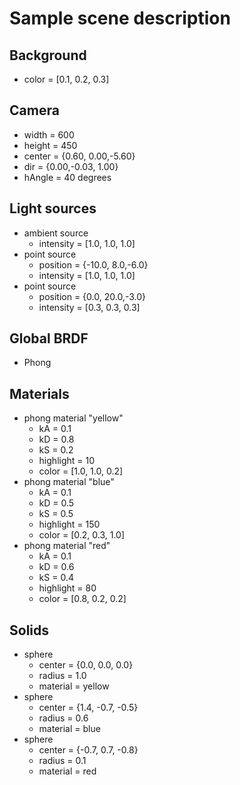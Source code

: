 # Sample scene description

## Background
* color = [0.1, 0.2, 0.3]

## Camera
* width  = 600
* height = 450
* center = {0.60, 0.00,-5.60}
* dir    = {0.00,-0.03, 1.00}
* hAngle = 40 degrees

## Light sources
* ambient source
  * intensity = [1.0, 1.0, 1.0]
* point source
  * position  = {-10.0, 8.0,-6.0}
  * intensity = [1.0, 1.0, 1.0]
* point source
  * position  = {0.0, 20.0,-3.0}
  * intensity = [0.3,  0.3, 0.3]

## Global BRDF
* Phong

## Materials
* phong material "yellow"
  * kA = 0.1
  * kD = 0.8
  * kS = 0.2
  * highlight = 10
  * color = [1.0, 1.0, 0.2]
* phong material "blue"
  * kA = 0.1
  * kD = 0.5
  * kS = 0.5
  * highlight = 150
  * color = [0.2, 0.3, 1.0]
* phong material "red"
  * kA = 0.1
  * kD = 0.6
  * kS = 0.4
  * highlight = 80
  * color = [0.8, 0.2, 0.2]

## Solids
* sphere
  * center = {0.0, 0.0, 0.0}
  * radius = 1.0
  * material = yellow
* sphere
  * center = {1.4, -0.7, -0.5}
  * radius = 0.6
  * material = blue
* sphere
  * center = {-0.7, 0.7, -0.8}
  * radius = 0.1
  * material = red
